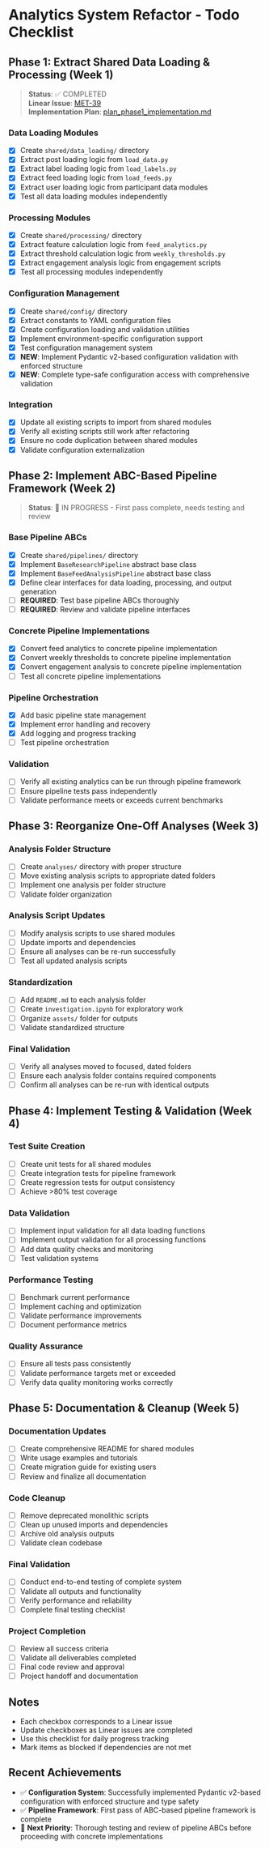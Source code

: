 # Analytics System Refactor - Todo Checklist

## Phase 1: Extract Shared Data Loading & Processing (Week 1)

> **Status**: ✅ COMPLETED  
> **Linear Issue**: [MET-39](https://linear.app/metresearch/issue/MET-39/phase-1-extract-shared-data-loading-and-processing)  
> **Implementation Plan**: [plan_phase1_implementation.md](plan_phase1_implementation.md)

### Data Loading Modules
- [x] Create `shared/data_loading/` directory
- [x] Extract post loading logic from `load_data.py`
- [x] Extract label loading logic from `load_labels.py`
- [x] Extract feed loading logic from `load_feeds.py`
- [x] Extract user loading logic from participant data modules
- [x] Test all data loading modules independently

### Processing Modules
- [x] Create `shared/processing/` directory
- [x] Extract feature calculation logic from `feed_analytics.py`
- [x] Extract threshold calculation logic from `weekly_thresholds.py`
- [x] Extract engagement analysis logic from engagement scripts
- [x] Test all processing modules independently

### Configuration Management
- [x] Create `shared/config/` directory
- [x] Extract constants to YAML configuration files
- [x] Create configuration loading and validation utilities
- [x] Implement environment-specific configuration support
- [x] Test configuration management system
- [x] **NEW**: Implement Pydantic v2-based configuration validation with enforced structure
- [x] **NEW**: Complete type-safe configuration access with comprehensive validation

### Integration
- [x] Update all existing scripts to import from shared modules
- [x] Verify all existing scripts still work after refactoring
- [x] Ensure no code duplication between shared modules
- [x] Validate configuration externalization

## Phase 2: Implement ABC-Based Pipeline Framework (Week 2)

> **Status**: 🔄 IN PROGRESS - First pass complete, needs testing and review

### Base Pipeline ABCs
- [x] Create `shared/pipelines/` directory
- [x] Implement `BaseResearchPipeline` abstract base class
- [x] Implement `BaseFeedAnalysisPipeline` abstract base class
- [x] Define clear interfaces for data loading, processing, and output generation
- [ ] **REQUIRED**: Test base pipeline ABCs thoroughly
- [ ] **REQUIRED**: Review and validate pipeline interfaces

### Concrete Pipeline Implementations
- [x] Convert feed analytics to concrete pipeline implementation
- [x] Convert weekly thresholds to concrete pipeline implementation
- [x] Convert engagement analysis to concrete pipeline implementation
- [ ] Test all concrete pipeline implementations

### Pipeline Orchestration
- [x] Add basic pipeline state management
- [x] Implement error handling and recovery
- [x] Add logging and progress tracking
- [ ] Test pipeline orchestration

### Validation
- [ ] Verify all existing analytics can be run through pipeline framework
- [ ] Ensure pipeline tests pass independently
- [ ] Validate performance meets or exceeds current benchmarks

## Phase 3: Reorganize One-Off Analyses (Week 3)

### Analysis Folder Structure
- [ ] Create `analyses/` directory with proper structure
- [ ] Move existing analysis scripts to appropriate dated folders
- [ ] Implement one analysis per folder structure
- [ ] Validate folder organization

### Analysis Script Updates
- [ ] Modify analysis scripts to use shared modules
- [ ] Update imports and dependencies
- [ ] Ensure all analyses can be re-run successfully
- [ ] Test all updated analysis scripts

### Standardization
- [ ] Add `README.md` to each analysis folder
- [ ] Create `investigation.ipynb` for exploratory work
- [ ] Organize `assets/` folder for outputs
- [ ] Validate standardized structure

### Final Validation
- [ ] Verify all analyses moved to focused, dated folders
- [ ] Ensure each analysis folder contains required components
- [ ] Confirm all analyses can be re-run with identical outputs

## Phase 4: Implement Testing & Validation (Week 4)

### Test Suite Creation
- [ ] Create unit tests for all shared modules
- [ ] Create integration tests for pipeline framework
- [ ] Create regression tests for output consistency
- [ ] Achieve >80% test coverage

### Data Validation
- [ ] Implement input validation for all data loading functions
- [ ] Implement output validation for all processing functions
- [ ] Add data quality checks and monitoring
- [ ] Test validation systems

### Performance Testing
- [ ] Benchmark current performance
- [ ] Implement caching and optimization
- [ ] Validate performance improvements
- [ ] Document performance metrics

### Quality Assurance
- [ ] Ensure all tests pass consistently
- [ ] Validate performance targets met or exceeded
- [ ] Verify data quality monitoring works correctly

## Phase 5: Documentation & Cleanup (Week 5)

### Documentation Updates
- [ ] Create comprehensive README for shared modules
- [ ] Write usage examples and tutorials
- [ ] Create migration guide for existing users
- [ ] Review and finalize all documentation

### Code Cleanup
- [ ] Remove deprecated monolithic scripts
- [ ] Clean up unused imports and dependencies
- [ ] Archive old analysis outputs
- [ ] Validate clean codebase

### Final Validation
- [ ] Conduct end-to-end testing of complete system
- [ ] Validate all outputs and functionality
- [ ] Verify performance and reliability
- [ ] Complete final testing checklist

### Project Completion
- [ ] Review all success criteria
- [ ] Validate all deliverables completed
- [ ] Final code review and approval
- [ ] Project handoff and documentation

## Notes
- Each checkbox corresponds to a Linear issue
- Update checkboxes as Linear issues are completed
- Use this checklist for daily progress tracking
- Mark items as blocked if dependencies are not met

## Recent Achievements
- ✅ **Configuration System**: Successfully implemented Pydantic v2-based configuration with enforced structure and type safety
- ✅ **Pipeline Framework**: First pass of ABC-based pipeline framework is complete
- 🔄 **Next Priority**: Thorough testing and review of pipeline ABCs before proceeding with concrete implementations
